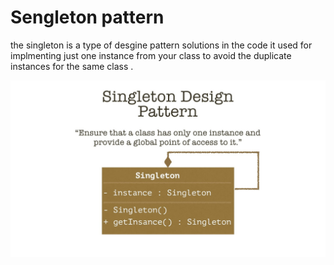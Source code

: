 # Sengleton pattern

the singleton is a type of desgine pattern solutions 
in the code it used for implmenting just one instance from your class 
to avoid the duplicate instances for the same class .

![Sengleton graph](https://github.com/KEROLIS/Eager-initialization-Sengleton/blob/master/Singleton%20pattern%20java%20example.jpg)
